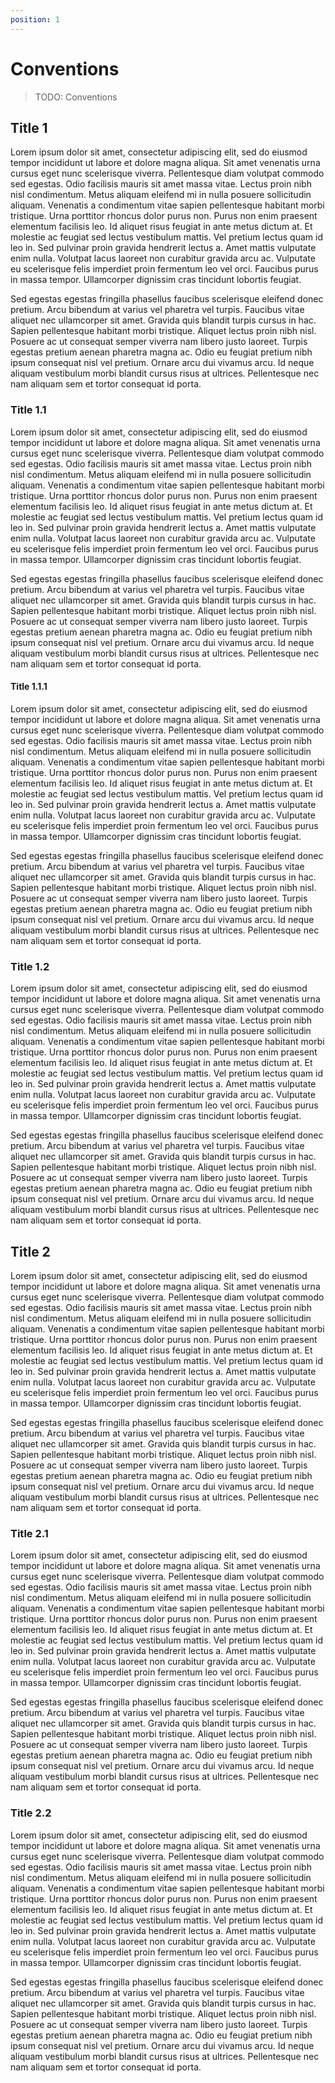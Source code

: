 ```yaml
---
position: 1
---
```


# Conventions

> TODO: Conventions

## Title 1

Lorem ipsum dolor sit amet, consectetur adipiscing elit, sed do eiusmod tempor
incididunt ut labore et dolore magna aliqua. Sit amet venenatis urna cursus
eget nunc scelerisque viverra. Pellentesque diam volutpat commodo sed egestas.
Odio facilisis mauris sit amet massa vitae. Lectus proin nibh nisl condimentum.
Metus aliquam eleifend mi in nulla posuere sollicitudin aliquam.  Venenatis a
condimentum vitae sapien pellentesque habitant morbi tristique.  Urna porttitor
rhoncus dolor purus non. Purus non enim praesent elementum facilisis leo. Id
aliquet risus feugiat in ante metus dictum at. Et molestie ac feugiat sed
lectus vestibulum mattis. Vel pretium lectus quam id leo in.  Sed pulvinar
proin gravida hendrerit lectus a. Amet mattis vulputate enim nulla. Volutpat
lacus laoreet non curabitur gravida arcu ac. Vulputate eu scelerisque felis
imperdiet proin fermentum leo vel orci. Faucibus purus in massa tempor.
Ullamcorper dignissim cras tincidunt lobortis feugiat.

Sed egestas egestas fringilla phasellus faucibus scelerisque eleifend donec
pretium. Arcu bibendum at varius vel pharetra vel turpis. Faucibus vitae
aliquet nec ullamcorper sit amet. Gravida quis blandit turpis cursus in hac.
Sapien pellentesque habitant morbi tristique. Aliquet lectus proin nibh nisl.
Posuere ac ut consequat semper viverra nam libero justo laoreet. Turpis egestas
pretium aenean pharetra magna ac. Odio eu feugiat pretium nibh ipsum consequat
nisl vel pretium. Ornare arcu dui vivamus arcu. Id neque aliquam vestibulum
morbi blandit cursus risus at ultrices. Pellentesque nec nam aliquam sem et
tortor consequat id porta.

### Title 1.1

Lorem ipsum dolor sit amet, consectetur adipiscing elit, sed do eiusmod tempor
incididunt ut labore et dolore magna aliqua. Sit amet venenatis urna cursus
eget nunc scelerisque viverra. Pellentesque diam volutpat commodo sed egestas.
Odio facilisis mauris sit amet massa vitae. Lectus proin nibh nisl condimentum.
Metus aliquam eleifend mi in nulla posuere sollicitudin aliquam.  Venenatis a
condimentum vitae sapien pellentesque habitant morbi tristique.  Urna porttitor
rhoncus dolor purus non. Purus non enim praesent elementum facilisis leo. Id
aliquet risus feugiat in ante metus dictum at. Et molestie ac feugiat sed
lectus vestibulum mattis. Vel pretium lectus quam id leo in.  Sed pulvinar
proin gravida hendrerit lectus a. Amet mattis vulputate enim nulla. Volutpat
lacus laoreet non curabitur gravida arcu ac. Vulputate eu scelerisque felis
imperdiet proin fermentum leo vel orci. Faucibus purus in massa tempor.
Ullamcorper dignissim cras tincidunt lobortis feugiat.

Sed egestas egestas fringilla phasellus faucibus scelerisque eleifend donec
pretium. Arcu bibendum at varius vel pharetra vel turpis. Faucibus vitae
aliquet nec ullamcorper sit amet. Gravida quis blandit turpis cursus in hac.
Sapien pellentesque habitant morbi tristique. Aliquet lectus proin nibh nisl.
Posuere ac ut consequat semper viverra nam libero justo laoreet. Turpis egestas
pretium aenean pharetra magna ac. Odio eu feugiat pretium nibh ipsum consequat
nisl vel pretium. Ornare arcu dui vivamus arcu. Id neque aliquam vestibulum
morbi blandit cursus risus at ultrices. Pellentesque nec nam aliquam sem et
tortor consequat id porta.

#### Title 1.1.1

Lorem ipsum dolor sit amet, consectetur adipiscing elit, sed do eiusmod tempor
incididunt ut labore et dolore magna aliqua. Sit amet venenatis urna cursus
eget nunc scelerisque viverra. Pellentesque diam volutpat commodo sed egestas.
Odio facilisis mauris sit amet massa vitae. Lectus proin nibh nisl condimentum.
Metus aliquam eleifend mi in nulla posuere sollicitudin aliquam.  Venenatis a
condimentum vitae sapien pellentesque habitant morbi tristique.  Urna porttitor
rhoncus dolor purus non. Purus non enim praesent elementum facilisis leo. Id
aliquet risus feugiat in ante metus dictum at. Et molestie ac feugiat sed
lectus vestibulum mattis. Vel pretium lectus quam id leo in.  Sed pulvinar
proin gravida hendrerit lectus a. Amet mattis vulputate enim nulla. Volutpat
lacus laoreet non curabitur gravida arcu ac. Vulputate eu scelerisque felis
imperdiet proin fermentum leo vel orci. Faucibus purus in massa tempor.
Ullamcorper dignissim cras tincidunt lobortis feugiat.

Sed egestas egestas fringilla phasellus faucibus scelerisque eleifend donec
pretium. Arcu bibendum at varius vel pharetra vel turpis. Faucibus vitae
aliquet nec ullamcorper sit amet. Gravida quis blandit turpis cursus in hac.
Sapien pellentesque habitant morbi tristique. Aliquet lectus proin nibh nisl.
Posuere ac ut consequat semper viverra nam libero justo laoreet. Turpis egestas
pretium aenean pharetra magna ac. Odio eu feugiat pretium nibh ipsum consequat
nisl vel pretium. Ornare arcu dui vivamus arcu. Id neque aliquam vestibulum
morbi blandit cursus risus at ultrices. Pellentesque nec nam aliquam sem et
tortor consequat id porta.

### Title 1.2

Lorem ipsum dolor sit amet, consectetur adipiscing elit, sed do eiusmod tempor
incididunt ut labore et dolore magna aliqua. Sit amet venenatis urna cursus
eget nunc scelerisque viverra. Pellentesque diam volutpat commodo sed egestas.
Odio facilisis mauris sit amet massa vitae. Lectus proin nibh nisl condimentum.
Metus aliquam eleifend mi in nulla posuere sollicitudin aliquam.  Venenatis a
condimentum vitae sapien pellentesque habitant morbi tristique.  Urna porttitor
rhoncus dolor purus non. Purus non enim praesent elementum facilisis leo. Id
aliquet risus feugiat in ante metus dictum at. Et molestie ac feugiat sed
lectus vestibulum mattis. Vel pretium lectus quam id leo in.  Sed pulvinar
proin gravida hendrerit lectus a. Amet mattis vulputate enim nulla. Volutpat
lacus laoreet non curabitur gravida arcu ac. Vulputate eu scelerisque felis
imperdiet proin fermentum leo vel orci. Faucibus purus in massa tempor.
Ullamcorper dignissim cras tincidunt lobortis feugiat.

Sed egestas egestas fringilla phasellus faucibus scelerisque eleifend donec
pretium. Arcu bibendum at varius vel pharetra vel turpis. Faucibus vitae
aliquet nec ullamcorper sit amet. Gravida quis blandit turpis cursus in hac.
Sapien pellentesque habitant morbi tristique. Aliquet lectus proin nibh nisl.
Posuere ac ut consequat semper viverra nam libero justo laoreet. Turpis egestas
pretium aenean pharetra magna ac. Odio eu feugiat pretium nibh ipsum consequat
nisl vel pretium. Ornare arcu dui vivamus arcu. Id neque aliquam vestibulum
morbi blandit cursus risus at ultrices. Pellentesque nec nam aliquam sem et
tortor consequat id porta.

## Title 2

Lorem ipsum dolor sit amet, consectetur adipiscing elit, sed do eiusmod tempor
incididunt ut labore et dolore magna aliqua. Sit amet venenatis urna cursus
eget nunc scelerisque viverra. Pellentesque diam volutpat commodo sed egestas.
Odio facilisis mauris sit amet massa vitae. Lectus proin nibh nisl condimentum.
Metus aliquam eleifend mi in nulla posuere sollicitudin aliquam.  Venenatis a
condimentum vitae sapien pellentesque habitant morbi tristique.  Urna porttitor
rhoncus dolor purus non. Purus non enim praesent elementum facilisis leo. Id
aliquet risus feugiat in ante metus dictum at. Et molestie ac feugiat sed
lectus vestibulum mattis. Vel pretium lectus quam id leo in.  Sed pulvinar
proin gravida hendrerit lectus a. Amet mattis vulputate enim nulla. Volutpat
lacus laoreet non curabitur gravida arcu ac. Vulputate eu scelerisque felis
imperdiet proin fermentum leo vel orci. Faucibus purus in massa tempor.
Ullamcorper dignissim cras tincidunt lobortis feugiat.

Sed egestas egestas fringilla phasellus faucibus scelerisque eleifend donec
pretium. Arcu bibendum at varius vel pharetra vel turpis. Faucibus vitae
aliquet nec ullamcorper sit amet. Gravida quis blandit turpis cursus in hac.
Sapien pellentesque habitant morbi tristique. Aliquet lectus proin nibh nisl.
Posuere ac ut consequat semper viverra nam libero justo laoreet. Turpis egestas
pretium aenean pharetra magna ac. Odio eu feugiat pretium nibh ipsum consequat
nisl vel pretium. Ornare arcu dui vivamus arcu. Id neque aliquam vestibulum
morbi blandit cursus risus at ultrices. Pellentesque nec nam aliquam sem et
tortor consequat id porta.

### Title 2.1

Lorem ipsum dolor sit amet, consectetur adipiscing elit, sed do eiusmod tempor
incididunt ut labore et dolore magna aliqua. Sit amet venenatis urna cursus
eget nunc scelerisque viverra. Pellentesque diam volutpat commodo sed egestas.
Odio facilisis mauris sit amet massa vitae. Lectus proin nibh nisl condimentum.
Metus aliquam eleifend mi in nulla posuere sollicitudin aliquam.  Venenatis a
condimentum vitae sapien pellentesque habitant morbi tristique.  Urna porttitor
rhoncus dolor purus non. Purus non enim praesent elementum facilisis leo. Id
aliquet risus feugiat in ante metus dictum at. Et molestie ac feugiat sed
lectus vestibulum mattis. Vel pretium lectus quam id leo in.  Sed pulvinar
proin gravida hendrerit lectus a. Amet mattis vulputate enim nulla. Volutpat
lacus laoreet non curabitur gravida arcu ac. Vulputate eu scelerisque felis
imperdiet proin fermentum leo vel orci. Faucibus purus in massa tempor.
Ullamcorper dignissim cras tincidunt lobortis feugiat.

Sed egestas egestas fringilla phasellus faucibus scelerisque eleifend donec
pretium. Arcu bibendum at varius vel pharetra vel turpis. Faucibus vitae
aliquet nec ullamcorper sit amet. Gravida quis blandit turpis cursus in hac.
Sapien pellentesque habitant morbi tristique. Aliquet lectus proin nibh nisl.
Posuere ac ut consequat semper viverra nam libero justo laoreet. Turpis egestas
pretium aenean pharetra magna ac. Odio eu feugiat pretium nibh ipsum consequat
nisl vel pretium. Ornare arcu dui vivamus arcu. Id neque aliquam vestibulum
morbi blandit cursus risus at ultrices. Pellentesque nec nam aliquam sem et
tortor consequat id porta.

### Title 2.2

Lorem ipsum dolor sit amet, consectetur adipiscing elit, sed do eiusmod tempor
incididunt ut labore et dolore magna aliqua. Sit amet venenatis urna cursus
eget nunc scelerisque viverra. Pellentesque diam volutpat commodo sed egestas.
Odio facilisis mauris sit amet massa vitae. Lectus proin nibh nisl condimentum.
Metus aliquam eleifend mi in nulla posuere sollicitudin aliquam.  Venenatis a
condimentum vitae sapien pellentesque habitant morbi tristique.  Urna porttitor
rhoncus dolor purus non. Purus non enim praesent elementum facilisis leo. Id
aliquet risus feugiat in ante metus dictum at. Et molestie ac feugiat sed
lectus vestibulum mattis. Vel pretium lectus quam id leo in.  Sed pulvinar
proin gravida hendrerit lectus a. Amet mattis vulputate enim nulla. Volutpat
lacus laoreet non curabitur gravida arcu ac. Vulputate eu scelerisque felis
imperdiet proin fermentum leo vel orci. Faucibus purus in massa tempor.
Ullamcorper dignissim cras tincidunt lobortis feugiat.

Sed egestas egestas fringilla phasellus faucibus scelerisque eleifend donec
pretium. Arcu bibendum at varius vel pharetra vel turpis. Faucibus vitae
aliquet nec ullamcorper sit amet. Gravida quis blandit turpis cursus in hac.
Sapien pellentesque habitant morbi tristique. Aliquet lectus proin nibh nisl.
Posuere ac ut consequat semper viverra nam libero justo laoreet. Turpis egestas
pretium aenean pharetra magna ac. Odio eu feugiat pretium nibh ipsum consequat
nisl vel pretium. Ornare arcu dui vivamus arcu. Id neque aliquam vestibulum
morbi blandit cursus risus at ultrices. Pellentesque nec nam aliquam sem et
tortor consequat id porta.
